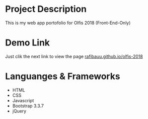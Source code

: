 # Project Description
This is my web app portofolio for Olfis 2018 (Front-End-Only)

# Demo Link
Just clik the next link to view the page [rafibauu.github.io/olfis-2018](https://rafibauu.github.io/olfis-2018/)

# Languanges & Frameworks
- HTML
- CSS
- Javascript
- Bootstrap 3.3.7
- jQuery
